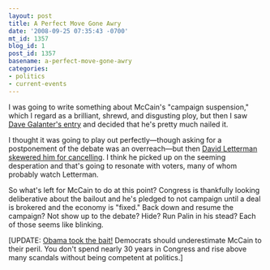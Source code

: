 ```yaml
---
layout: post
title: A Perfect Move Gone Awry
date: '2008-09-25 07:35:43 -0700'
mt_id: 1357
blog_id: 1
post_id: 1357
basename: a-perfect-move-gone-awry
categories:
- politics
- current-events
---
```

<p>I was going to write something about McCain's "campaign suspension," which I regard as a brilliant, shrewd, and disgusting ploy, but then I saw <a href="http://www.snarkbait.com/archives.php?ID=2732">Dave Galanter's entry</a> and decided that he's pretty much nailed it.</p><p>I thought it was going to play out perfectly—though asking for a postponement of the debate was an overreach—but then <a href="http://www.youtube.com/watch?v=XjkCrfylq-E">David Letterman skewered him for cancelling</a>. I think he picked up on the seeming desperation and that's going to resonate with voters, many of whom probably watch Letterman.</p><p>So what's left for McCain to do at this point? Congress is thankfully looking deliberative about the bailout and he's pledged to not campaign until a deal is brokered and the economy is "fixed." Back down and resume the campaign? Not show up to the debate? Hide? Run Palin in his stead? Each of those seems like blinking.</p><p>[UPDATE: <a href="http://www.canada.com/vancouversun/news/story.html?id=80594d26-9ec1-41a7-b1b4-b2924ff199a2">Obama took the bait!</a> Democrats should underestimate McCain to their peril. You don't spend nearly 30 years in Congress and rise above many scandals without being competent at politics.]</p>
